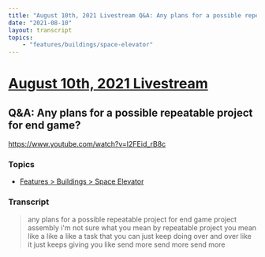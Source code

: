 ```yaml
---
title: "August 10th, 2021 Livestream Q&A: Any plans for a possible repeatable project for end game?"
date: "2021-08-10"
layout: transcript
topics:
    - "features/buildings/space-elevator"
---
```

# [August 10th, 2021 Livestream](../2021-08-10.md)
## Q&A: Any plans for a possible repeatable project for end game?
https://www.youtube.com/watch?v=I2FEid_rB8c

### Topics
* [Features > Buildings > Space Elevator](../topics/features/buildings/space-elevator.md)

### Transcript

> any plans for a possible repeatable project for end game project assembly i'm not sure what you mean by repeatable project you mean like a like a like a task that you can just keep doing over and over like it just keeps giving you like send more send more send more
